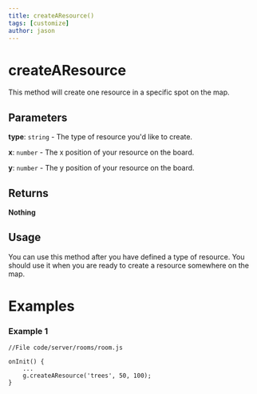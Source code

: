 ```yaml
---
title: createAResource()
tags: [customize]
author: jason
---
```

# createAResource
This method will create one resource in a specific spot on the map.
## Parameters
**type**: `string` - The type of resource you'd like to create.

**x**: `number` - The x position of your resource on the board.

**y**: `number` - The y position of your resource on the board.
## Returns
**Nothing**
## Usage
You can use this method after you have defined a type of resource. You should use it when you are ready to create a resource somewhere on the map.
# Examples
### Example 1
```
//File code/server/rooms/room.js
​
onInit() {
	...
	g.createAResource('trees', 50, 100);
}
```

